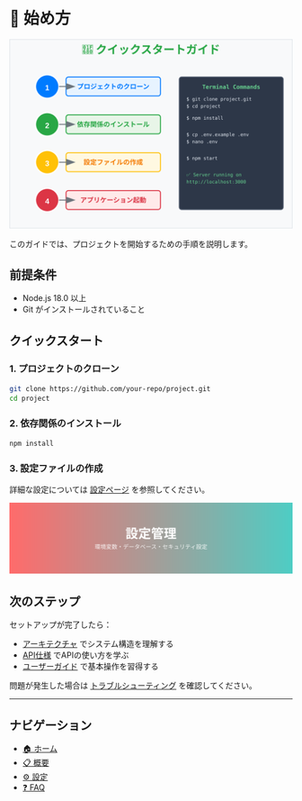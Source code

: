 # 🚀 始め方

![始め方](../images/getting-started.svg)

このガイドでは、プロジェクトを開始するための手順を説明します。

## 前提条件

- Node.js 18.0 以上
- Git がインストールされていること

## クイックスタート

### 1. プロジェクトのクローン

```bash
git clone https://github.com/your-repo/project.git
cd project
```

### 2. 依存関係のインストール

```bash
npm install
```

### 3. 設定ファイルの作成

詳細な設定については [設定ページ](./configuration.md) を参照してください。

![設定例](../images/configuration.svg)

## 次のステップ

セットアップが完了したら：

- [アーキテクチャ](./architecture.md) でシステム構造を理解する
- [API仕様](./api-reference.md) でAPIの使い方を学ぶ
- [ユーザーガイド](./user-guide.md) で基本操作を習得する

問題が発生した場合は [トラブルシューティング](./troubleshooting.md) を確認してください。

---

## ナビゲーション

- [🏠 ホーム](./README.md)
- [📋 概要](./overview.md)
- [⚙️ 設定](./configuration.md)
- [❓ FAQ](./faq.md)
